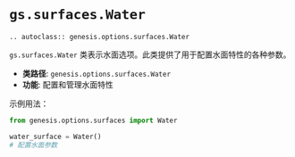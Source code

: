 # `gs.surfaces.Water`

```{eval-rst}  
.. autoclass:: genesis.options.surfaces.Water
```

`gs.surfaces.Water` 类表示水面选项。此类提供了用于配置水面特性的各种参数。

- **类路径**: `genesis.options.surfaces.Water`
- **功能**: 配置和管理水面特性

示例用法：

```python
from genesis.options.surfaces import Water

water_surface = Water()
# 配置水面参数
```
